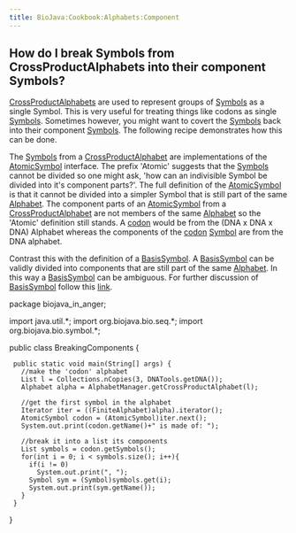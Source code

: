 ```yaml
---
title: BioJava:Cookbook:Alphabets:Component
---
```


How do I break Symbols from CrossProductAlphabets into their component Symbols?
-------------------------------------------------------------------------------

[CrossProductAlphabets](Biojava:Cookbook:Alphabets:CrossProduct "wikilink")
are used to represent groups of
[Symbols](http://www.biojava.org/docs/api1.8/org/biojava/bio/symbol/Symbol.html)
as a single Symbol. This is very useful for treating things like codons
as single
[Symbols](http://www.biojava.org/docs/api1.8/org/biojava/bio/symbol/Symbol.html).
Sometimes however, you might want to covert the
[Symbols](http://www.biojava.org/docs/api1.8/org/biojava/bio/symbol/Symbol.html)
back into their component
[Symbols](http://www.biojava.org/docs/api1.8/org/biojava/bio/symbol/Symbol.html).
The following recipe demonstrates how this can be done.

The
[Symbols](http://www.biojava.org/docs/api1.8/org/biojava/bio/symbol/Symbol.html)
from a
[CrossProductAlphabet](Biojava:Cookbook:Alphabets:CrossProduct "wikilink")
are implementations of the
[AtomicSymbol](http://www.biojava.org/docs/api1.8/org/biojava/bio/symbol/AtomicSymbol.html)
interface. The prefix 'Atomic' suggests that the
[Symbols](http://www.biojava.org/docs/api1.8/org/biojava/bio/symbol/Symbol.html)
cannot be divided so one might ask, 'how can an indivisible Symbol be
divided into it's component parts?'. The full definition of the
[AtomicSymbol](http://www.biojava.org/docs/api1.8/org/biojava/bio/symbol/AtomicSymbol.html)
is that it cannot be divided into a simpler Symbol that is still part of
the same
[Alphabet](http://www.biojava.org/docs/api1.8/org/biojava/bio/symbol/Alphabet.html).
The component parts of an
[AtomicSymbol](http://www.biojava.org/docs/api1.8/org/biojava/bio/symbol/AtomicSymbol.html)
from a
[CrossProductAlphabet](Biojava:Cookbook:Alphabets:CrossProduct "wikilink")
are not members of the same
[Alphabet](http://www.biojava.org/docs/api1.8/org/biojava/bio/symbol/Alphabet.html)
so the 'Atomic' definition still stands. A [codon](wp:codon "wikilink")
would be from the (DNA x DNA x DNA) Alphabet whereas the components of
the [codon](wp:codon "wikilink")
[Symbol](http://www.biojava.org/docs/api1.8/org/biojava/bio/symbol/Symbol.html)
are from the DNA alphabet.

Contrast this with the definition of a
[BasisSymbol](http://www.biojava.org/docs/api1.8/org/biojava/bio/symbol/BasisSymbol.html).
A
[BasisSymbol](http://www.biojava.org/docs/api1.8/org/biojava/bio/symbol/BasisSymbol.html)
can be validly divided into components that are still part of the same
[Alphabet](http://www.biojava.org/docs/api1.8/org/biojava/bio/symbol/Alphabet.html).
In this way a
[BasisSymbol](http://www.biojava.org/docs/api1.8/org/biojava/bio/symbol/BasisSymbol.html)
can be ambiguous. For further discussion of
[BasisSymbol](http://www.biojava.org/docs/api1.8/org/biojava/bio/symbol/BasisSymbol.html)
follow this
[link](http://www.biojava.org/docs/api1.8/org/biojava/bio/symbol/BasisSymbol.html).

<java> package biojava\_in\_anger;

import java.util.\*; import org.biojava.bio.seq.\*; import
org.biojava.bio.symbol.\*;

public class BreakingComponents {

` public static void main(String[] args) {`  
`   //make the 'codon' alphabet`  
`   List l = Collections.nCopies(3, DNATools.getDNA());`  
`   Alphabet alpha = AlphabetManager.getCrossProductAlphabet(l);`

`   //get the first symbol in the alphabet`  
`   Iterator iter = ((FiniteAlphabet)alpha).iterator();`  
`   AtomicSymbol codon = (AtomicSymbol)iter.next();`  
`   System.out.print(codon.getName()+" is made of: ");`

`   //break it into a list its components`  
`   List symbols = codon.getSymbols();`  
`   for(int i = 0; i < symbols.size(); i++){`  
`     if(i != 0)`  
`       System.out.print(", ");`  
`     Symbol sym = (Symbol)symbols.get(i);`  
`     System.out.print(sym.getName());`  
`   }`  
` }`

} </java>

